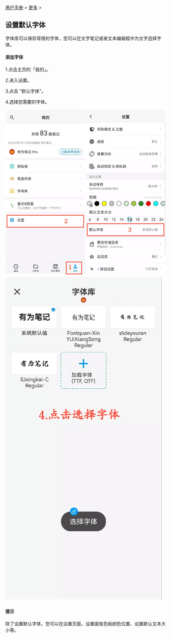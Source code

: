 [用户手册](/dragonnest/drawnote/manual/zh) > [更多](/dragonnest/drawnote/manual/zh/more) >

设置默认字体
---
字体库可以保存常用的字体，您可以在文字笔记或者文本编辑框中为文字选择字体。

#### 添加字体
1.点击主页的「我的」。

2.进入设置。

3.点击 "默认字体"。

4.选择您需要的字体。


![](imgs/set_default_font1.png)
![](imgs/set_default_font2.png)

#### 提示
除了设置默认字体，您可以在设置页面，设置画笔色板颜色位置、设置默认文本大小等。